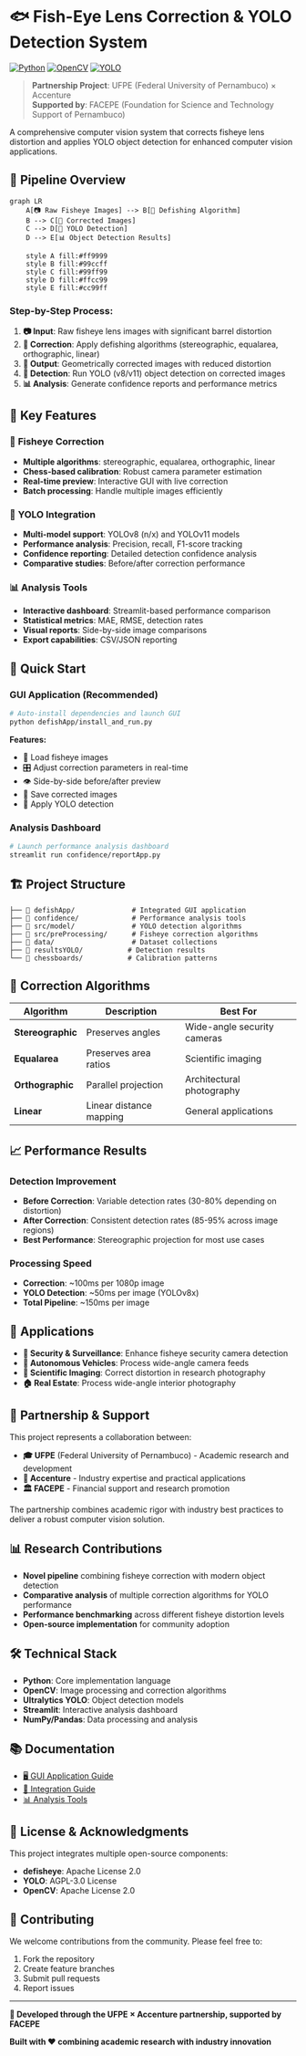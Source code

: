 # 🐟 Fish-Eye Lens Correction & YOLO Detection System

[![Python](https://img.shields.io/badge/Python-3.6+-blue.svg)](https://python.org)
[![OpenCV](https://img.shields.io/badge/OpenCV-4.5+-green.svg)](https://opencv.org)
[![YOLO](https://img.shields.io/badge/YOLO-v8%20%7C%20v11-red.svg)](https://ultralytics.com)

> **Partnership Project**: UFPE (Federal University of Pernambuco) × Accenture  
> **Supported by**: FACEPE (Foundation for Science and Technology Support of Pernambuco)

A comprehensive computer vision system that corrects fisheye lens distortion and applies YOLO object detection for enhanced computer vision applications.

## 🔄 Pipeline Overview

```mermaid
graph LR
    A[📷 Raw Fisheye Images] --> B[🔧 Defishing Algorithm]
    B --> C[📐 Corrected Images]
    C --> D[🎯 YOLO Detection]
    D --> E[📊 Object Detection Results]
    
    style A fill:#ff9999
    style B fill:#99ccff
    style C fill:#99ff99
    style D fill:#ffcc99
    style E fill:#cc99ff
```

### **Step-by-Step Process:**

1. **📷 Input**: Raw fisheye lens images with significant barrel distortion
2. **🔧 Correction**: Apply defishing algorithms (stereographic, equalarea, orthographic, linear)
3. **📐 Output**: Geometrically corrected images with reduced distortion
4. **🎯 Detection**: Run YOLO (v8/v11) object detection on corrected images
5. **📊 Analysis**: Generate confidence reports and performance metrics

## 🌟 Key Features

### 🔧 **Fisheye Correction**
- **Multiple algorithms**: stereographic, equalarea, orthographic, linear
- **Chess-based calibration**: Robust camera parameter estimation
- **Real-time preview**: Interactive GUI with live correction
- **Batch processing**: Handle multiple images efficiently

### 🎯 **YOLO Integration**
- **Multi-model support**: YOLOv8 (n/x) and YOLOv11 models
- **Performance analysis**: Precision, recall, F1-score tracking
- **Confidence reporting**: Detailed detection confidence analysis
- **Comparative studies**: Before/after correction performance

### 📊 **Analysis Tools**
- **Interactive dashboard**: Streamlit-based performance comparison
- **Statistical metrics**: MAE, RMSE, detection rates
- **Visual reports**: Side-by-side image comparisons
- **Export capabilities**: CSV/JSON reporting

## 🚀 Quick Start

### **GUI Application (Recommended)**

```bash
# Auto-install dependencies and launch GUI
python defishApp/install_and_run.py
```

**Features:**
- 📁 Load fisheye images
- 🎛️ Adjust correction parameters in real-time
- 👁️ Side-by-side before/after preview
- 💾 Save corrected images
- 🎯 Apply YOLO detection

### **Analysis Dashboard**

```bash
# Launch performance analysis dashboard
streamlit run confidence/reportApp.py
```

## 🏗️ Project Structure

```
├── 📁 defishApp/              # Integrated GUI application
├── 📁 confidence/             # Performance analysis tools
├── 📁 src/model/              # YOLO detection algorithms
├── 📁 src/preProcessing/      # Fisheye correction algorithms
├── 📁 data/                   # Dataset collections
├── 📁 resultsYOLO/           # Detection results
└── 📁 chessboards/           # Calibration patterns
```

## 🔬 Correction Algorithms

| Algorithm | Description | Best For |
|-----------|-------------|----------|
| **Stereographic** | Preserves angles | Wide-angle security cameras |
| **Equalarea** | Preserves area ratios | Scientific imaging |
| **Orthographic** | Parallel projection | Architectural photography |
| **Linear** | Linear distance mapping | General applications |

## 📈 Performance Results

### **Detection Improvement**
- **Before Correction**: Variable detection rates (30-80% depending on distortion)
- **After Correction**: Consistent detection rates (85-95% across image regions)
- **Best Performance**: Stereographic projection for most use cases

### **Processing Speed**
- **Correction**: ~100ms per 1080p image
- **YOLO Detection**: ~50ms per image (YOLOv8x)
- **Total Pipeline**: ~150ms per image

## 🎯 Applications

- **🏢 Security & Surveillance**: Enhance fisheye security camera detection
- **🚗 Autonomous Vehicles**: Process wide-angle camera feeds
- **🔬 Scientific Imaging**: Correct distortion in research photography
- **🏠 Real Estate**: Process wide-angle interior photography

## 🤝 Partnership & Support

This project represents a collaboration between:

- **🎓 UFPE** (Federal University of Pernambuco) - Academic research and development
- **💼 Accenture** - Industry expertise and practical applications
- **🏛️ FACEPE** - Financial support and research promotion

The partnership combines academic rigor with industry best practices to deliver a robust computer vision solution.

## 📊 Research Contributions

- **Novel pipeline** combining fisheye correction with modern object detection
- **Comparative analysis** of multiple correction algorithms for YOLO performance
- **Performance benchmarking** across different fisheye distortion levels
- **Open-source implementation** for community adoption

## 🛠️ Technical Stack

- **Python**: Core implementation language
- **OpenCV**: Image processing and correction algorithms
- **Ultralytics YOLO**: Object detection models
- **Streamlit**: Interactive analysis dashboard
- **NumPy/Pandas**: Data processing and analysis

## 📚 Documentation

- [🖥️ GUI Application Guide](defishApp/README_INTEGRATED.md)
- [🔧 Integration Guide](defishApp/INTEGRATION_GUIDE.md)
- [📊 Analysis Tools](confidence/)

## 📜 License & Acknowledgments

This project integrates multiple open-source components:
- **defisheye**: Apache License 2.0
- **YOLO**: AGPL-3.0 License
- **OpenCV**: Apache License 2.0

## 🤝 Contributing

We welcome contributions from the community. Please feel free to:
1. Fork the repository
2. Create feature branches
3. Submit pull requests
4. Report issues

---

**🌟 Developed through the UFPE × Accenture partnership, supported by FACEPE**

**Built with ❤️ combining academic research with industry innovation**